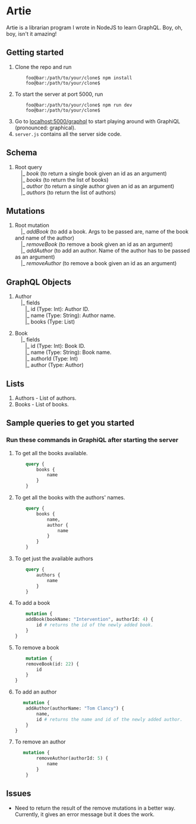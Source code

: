 # Artie

Artie is a librarian program I wrote in NodeJS to learn GraphQL. Boy, oh, boy, isn't it amazing!

## Getting started
1. Clone the repo and run 
    ```console
        foo@bar:/path/to/your/clone$ npm install
        foo@bar:/path/to/your/clone$
    ```
2. To start the server at port 5000, run 
    ```console
        foo@bar:/path/to/your/clone$ npm run dev
        foo@bar:/path/to/your/clone$ 
    ```    
3. Go to [localhost:5000/graphql](http://localhost:5000/graphql) to start playing around with GraphiQL (pronounced: graphical).  
4. ```server.js``` contains all the server side code.

## Schema
1. Root query  
&nbsp;&nbsp;&nbsp;&nbsp;|_ _book_ (to return a single book given an id as an argument)  
&nbsp;&nbsp;&nbsp;&nbsp;|_ _books_ (to return the list of books)  
&nbsp;&nbsp;&nbsp;&nbsp;|_ _author_ (to return a single author given an id as an argument)  
&nbsp;&nbsp;&nbsp;&nbsp;|_ _authors_ (to return the list of authors)  

## Mutations
1. Root mutation  
&nbsp;&nbsp;&nbsp;&nbsp;|_ _addBook_ (to add a book. Args to be passed are, name of the book and name of the author)  
&nbsp;&nbsp;&nbsp;&nbsp;|_ _removeBook_ (to remove a book given an id as an argument)  
&nbsp;&nbsp;&nbsp;&nbsp;|_ _addAuthor_ (to add an author. Name of the author has to be passed as an argument)  
&nbsp;&nbsp;&nbsp;&nbsp;|_ _removeAuthor_ (to remove a book given an id as an argument)  

## GraphQL Objects  
1. Author  
&nbsp;&nbsp;&nbsp;&nbsp;|_ fields  
&nbsp;&nbsp;&nbsp;&nbsp;&nbsp;&nbsp;&nbsp;|_ id (Type: Int): Author ID.  
&nbsp;&nbsp;&nbsp;&nbsp;&nbsp;&nbsp;&nbsp;|_ name (Type: String): Author name.  
&nbsp;&nbsp;&nbsp;&nbsp;&nbsp;&nbsp;&nbsp;|_ books (Type: List)  

1. Book  
&nbsp;&nbsp;&nbsp;&nbsp;|_ fields  
&nbsp;&nbsp;&nbsp;&nbsp;&nbsp;&nbsp;&nbsp;|_ id (Type: Int): Book ID.  
&nbsp;&nbsp;&nbsp;&nbsp;&nbsp;&nbsp;&nbsp;|_ name (Type: String): Book name.  
&nbsp;&nbsp;&nbsp;&nbsp;&nbsp;&nbsp;&nbsp;|_ authorId (Type: Int)  
&nbsp;&nbsp;&nbsp;&nbsp;&nbsp;&nbsp;&nbsp;|_ author (Type: Author)  

## Lists
1. Authors - List of authors.
2. Books - List of books.

## Sample queries to get you started
### Run these commands in GraphiQL after starting the server
1. To get all the books available.  
    ```graphql
        query {
            books {
                name
            }
        }
    ```  
2. To get all the books with the authors' names.
    ```graphql
        query {
            books {
                name,
                author {
                    name
                }
            }
        }
    ```

3. To get just the available authors  
    ```graphql
        query {
            authors {
                name
            }
        }
    ```
4. To add a book
    ```graphql
        mutation {
        addBook(bookName: "Intervention", authorId: 4) {
            id # returns the id of the newly added book.
        }
    }
    ```
5. To remove a book
    ```graphql
        mutation {
        removeBook(id: 22) {
            id
        }
    }
    ```
6. To add an author
    ```graphql
       mutation {
        addAuthor(authorName: "Tom Clancy") {
            name,
            id # returns the name and id of the newly added author.
        }
    }
    ```
7. To remove an author
    ```graphql
       mutation {
            removeAuthor(authorId: 5) {
                name
            }
        }
    ```
## Issues
* Need to return the result of the remove mutations in a better way. Currently, it gives an error message but it does the work.

